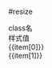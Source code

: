 #resize

<script setup>
import { useData } from 'vitepress'
import { ref } from 'vue'

const { page } = useData()


const list = ref([
  ['resize-none','resize: none;'],
  ['resize-y','resize: vertical;'],
  ['resize-x','resize: horizontal;'],
  ['resize','resize: both;'],
])
</script>

<div class="a-flex a-row a-jc-sb a-border-b a-h-30"  >
  <div class="a-flex-1">class名</div>
  <div class="a-flex-1">样式值</div>
</div>
<div class="a-h-200 a-flex-1" style="overflow-y:auto;max-height: 300px">
  <div class="a-flex a-row a-jc-sb a-border-b a-min-h-30" v-for="(item, index) in list" :key="index" >
    <div class="a-flex-1">{{item[0]}}</div>
    <div class="a-flex-1">{{item[1]}}</div>
  </div>
</div>

